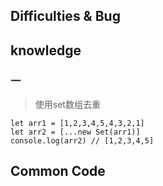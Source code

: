 ## Difficulties & Bug

## knowledge

### 一

> 使用set数组去重

```
let arr1 = [1,2,3,4,5,4,3,2,1]
let arr2 = [...new Set(arr1)]
console.log(arr2) // [1,2,3,4,5]
```

## Common Code